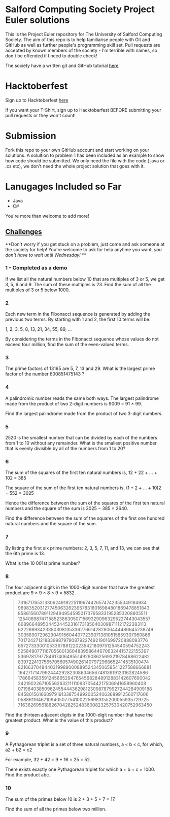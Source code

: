 # Salford Computing Society Project Euler solutions

This is the Project Euler repository for The University of Salford Computing Society. The aim of this repo is to help familiarise people with Git and GitHub as well as further people's programming skill set. Pull requests are accepted by known members of the society - I'm terrible with names, so don't be offended if I need to double check!

The society have a written git and GitHub tutorial [here](https://medium.com/@Delphboy/computing-society-tutorial-getting-started-with-git-and-github-73a89b42e5e7)

# Hacktoberfest
Sign up to Hacktoberfest [here](https://hacktoberfest.digitalocean.com/)

If you want your T-Shirt, sign up to Hacktoberfest BEFORE submitting your pull requests or they won't count!

# Submission
Fork this repo to your own GitHub account and start working on your solutions. A solultion to problem 1 has been included as an example to show how code should be submitted. We only need the file with the code (.java or .cs etc), we don't need the whole project solution that goes with it.

# Lanugages Included so Far
- Java
- C#

You're more than welcome to add more!

## [Challenges](https://projecteuler.net/archives)

**Don't worry if you get stuck on a problem, just come and ask someone at the society for help! You're welcome to ask for help anytime you want, _you don't have to wait until Wednesday!_ **

### 1 - Completed as a demo
If we list all the natural numbers below 10 that are multiples of 3 or 5, we get 3, 5, 6 and 9. The sum of these multiples is 23.  Find the sum of all the multiples of 3 or 5 below 1000.

### 2
Each new term in the Fibonacci sequence is generated by adding the previous two terms. By starting with 1 and 2, the first 10 terms will be:

1, 2, 3, 5, 8, 13, 21, 34, 55, 89, ...

By considering the terms in the Fibonacci sequence whose values do not exceed four million, find the sum of the even-valued terms.

### 3
The prime factors of 13195 are 5, 7, 13 and 29. What is the largest prime factor of the number 600851475143 ?

### 4
A palindromic number reads the same both ways. The largest palindrome made from the product of two 2-digit numbers is 9009 = 91 × 99.

Find the largest palindrome made from the product of two 3-digit numbers.

### 5
2520 is the smallest number that can be divided by each of the numbers from 1 to 10 without any remainder. What is the smallest positive number that is evenly divisible by all of the numbers from 1 to 20?

### 6
The sum of the squares of the first ten natural numbers is,
12 + 22 + ... + 102 = 385

The square of the sum of the first ten natural numbers is,
(1 + 2 + ... + 10)2 = 552 = 3025

Hence the difference between the sum of the squares of the first ten natural numbers and the square of the sum is 3025 − 385 = 2640.

Find the difference between the sum of the squares of the first one hundred natural numbers and the square of the sum.

### 7
By listing the first six prime numbers: 2, 3, 5, 7, 11, and 13, we can see that the 6th prime is 13.

What is the 10 001st prime number?


### 8
The four adjacent digits in the 1000-digit number that have the greatest product are 9 × 9 × 8 × 9 = 5832.

> 73167176531330624919225119674426574742355349194934
> 96983520312774506326239578318016984801869478851843
> 85861560789112949495459501737958331952853208805511
> 12540698747158523863050715693290963295227443043557
> 66896648950445244523161731856403098711121722383113
> 62229893423380308135336276614282806444486645238749
> 30358907296290491560440772390713810515859307960866
> 70172427121883998797908792274921901699720888093776
> 65727333001053367881220235421809751254540594752243
> 52584907711670556013604839586446706324415722155397
> 53697817977846174064955149290862569321978468622482
> 83972241375657056057490261407972968652414535100474
> 82166370484403199890008895243450658541227588666881
> 16427171479924442928230863465674813919123162824586
> 17866458359124566529476545682848912883142607690042
> 24219022671055626321111109370544217506941658960408
> 07198403850962455444362981230987879927244284909188
> 84580156166097919133875499200524063689912560717606
> 05886116467109405077541002256983155200055935729725
> 71636269561882670428252483600823257530420752963450

Find the thirteen adjacent digits in the 1000-digit number that have the greatest product. What is the value of this product?

### 9
A Pythagorean triplet is a set of three natural numbers, a < b < c, for which,
a2 + b2 = c2

For example, 32 + 42 = 9 + 16 = 25 = 52.

There exists exactly one Pythagorean triplet for which a + b + c = 1000.
Find the product abc.

### 10
The sum of the primes below 10 is 2 + 3 + 5 + 7 = 17.

Find the sum of all the primes below two million.
